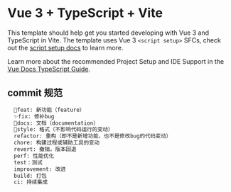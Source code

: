 # Vue 3 + TypeScript + Vite

This template should help get you started developing with Vue 3 and TypeScript in Vite. The template uses Vue 3 `<script setup>` SFCs, check out the [script setup docs](https://v3.vuejs.org/api/sfc-script-setup.html#sfc-script-setup) to learn more.

Learn more about the recommended Project Setup and IDE Support in the [Vue Docs TypeScript Guide](https://vuejs.org/guide/typescript/overview.html#project-setup).



## commit 规范
``` md
  🎉feat: 新功能（feature）
  ✨fix: 修补bug
  📑docs: 文档（documentation）
  📝style: 格式（不影响代码运行的变动）
  refactor: 重构（即不是新增功能，也不是修改bug的代码变动）
  chore: 构建过程或辅助工具的变动
  revert: 撤销，版本回退
  perf: 性能优化
  test：测试
  improvement: 改进
  build: 打包
  ci: 持续集成
```
